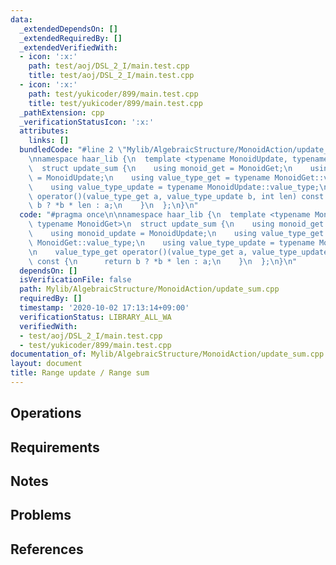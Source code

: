```yaml
---
data:
  _extendedDependsOn: []
  _extendedRequiredBy: []
  _extendedVerifiedWith:
  - icon: ':x:'
    path: test/aoj/DSL_2_I/main.test.cpp
    title: test/aoj/DSL_2_I/main.test.cpp
  - icon: ':x:'
    path: test/yukicoder/899/main.test.cpp
    title: test/yukicoder/899/main.test.cpp
  _pathExtension: cpp
  _verificationStatusIcon: ':x:'
  attributes:
    links: []
  bundledCode: "#line 2 \"Mylib/AlgebraicStructure/MonoidAction/update_sum.cpp\"\n\
    \nnamespace haar_lib {\n  template <typename MonoidUpdate, typename MonoidGet>\n\
    \  struct update_sum {\n    using monoid_get = MonoidGet;\n    using monoid_update\
    \ = MonoidUpdate;\n    using value_type_get = typename MonoidGet::value_type;\n\
    \    using value_type_update = typename MonoidUpdate::value_type;\n\n    value_type_get\
    \ operator()(value_type_get a, value_type_update b, int len) const {\n      return\
    \ b ? *b * len : a;\n    }\n  };\n}\n"
  code: "#pragma once\n\nnamespace haar_lib {\n  template <typename MonoidUpdate,\
    \ typename MonoidGet>\n  struct update_sum {\n    using monoid_get = MonoidGet;\n\
    \    using monoid_update = MonoidUpdate;\n    using value_type_get = typename\
    \ MonoidGet::value_type;\n    using value_type_update = typename MonoidUpdate::value_type;\n\
    \n    value_type_get operator()(value_type_get a, value_type_update b, int len)\
    \ const {\n      return b ? *b * len : a;\n    }\n  };\n}\n"
  dependsOn: []
  isVerificationFile: false
  path: Mylib/AlgebraicStructure/MonoidAction/update_sum.cpp
  requiredBy: []
  timestamp: '2020-10-02 17:13:14+09:00'
  verificationStatus: LIBRARY_ALL_WA
  verifiedWith:
  - test/aoj/DSL_2_I/main.test.cpp
  - test/yukicoder/899/main.test.cpp
documentation_of: Mylib/AlgebraicStructure/MonoidAction/update_sum.cpp
layout: document
title: Range update / Range sum
---
```


## Operations

## Requirements

## Notes

## Problems

## References
